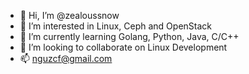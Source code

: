 - 👋 Hi, I’m @zealoussnow
- 👀 I’m interested in Linux, Ceph and OpenStack
- 🌱 I’m currently learning Golang, Python, Java, C/C++
- 💞️ I’m looking to collaborate on Linux Development
- 📫 nguzcf@gmail.com

<!---
zealoussnow/zealoussnow is a ✨ special ✨ repository because its `README.md` (this file) appears on your GitHub profile.
You can click the Preview link to take a look at your changes.
--->
